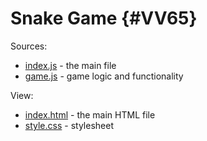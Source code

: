 # Snake Game {#VV65}

Sources:
* [index.js](src/index.js) - the main file
* [game.js](src/game.js) - game logic and functionality

View:
- [index.html](index.html) - the main HTML file
- [style.css](css/style.css) - stylesheet

